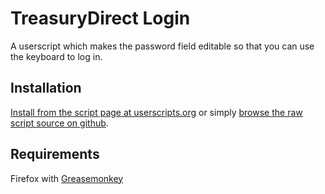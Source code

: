 TreasuryDirect Login
====================

A userscript which makes the password field editable so that you can use the keyboard to log in.

Installation
------------
[Install from the script page at userscripts.org](http://userscripts.org/scripts/show/98865) or simply [browse the raw script source on github](https://github.com/jasonkarns/userscripts/raw/master/treasurydirect_login/treasurydirect_login.user.js).

Requirements
------------
Firefox with [Greasemonkey](https://addons.mozilla.org/en-US/firefox/addon/748)
